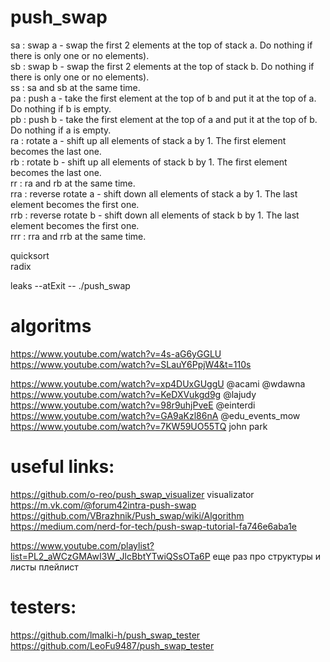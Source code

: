 # push_swap  
sa : swap a - swap the first 2 elements at the top of stack a. Do nothing if there
is only one or no elements).  
sb : swap b - swap the first 2 elements at the top of stack b. Do nothing if there
is only one or no elements).  
ss : sa and sb at the same time.  
pa : push a - take the first element at the top of b and put it at the top of a. Do
nothing if b is empty.  
pb : push b - take the first element at the top of a and put it at the top of b. Do
nothing if a is empty.  
ra : rotate a - shift up all elements of stack a by 1. The first element becomes
the last one.  
rb : rotate b - shift up all elements of stack b by 1. The first element becomes
the last one.  
rr : ra and rb at the same time.  
rra : reverse rotate a - shift down all elements of stack a by 1. The last element
becomes the first one.  
rrb : reverse rotate b - shift down all elements of stack b by 1. The last element
becomes the first one.  
rrr : rra and rrb at the same time.  
  
quicksort  
radix  
  
leaks --atExit -- ./push_swap  

# algoritms  
https://www.youtube.com/watch?v=4s-aG6yGGLU  
https://www.youtube.com/watch?v=SLauY6PpjW4&t=110s  
  
https://www.youtube.com/watch?v=xp4DUxGUggU  @acami @wdawna  
https://www.youtube.com/watch?v=KeDXVukgd9g  @lajudy  
https://www.youtube.com/watch?v=98r9uhjPveE  @einterdi  
https://www.youtube.com/watch?v=GA9aKzl86nA  @edu_events_mow   
https://www.youtube.com/watch?v=7KW59UO55TQ  john park    

# useful links:  
https://github.com/o-reo/push_swap_visualizer visualizator  
https://m.vk.com/@forum42intra-push-swap  
https://github.com/VBrazhnik/Push_swap/wiki/Algorithm  
https://medium.com/nerd-for-tech/push-swap-tutorial-fa746e6aba1e  

https://www.youtube.com/playlist?list=PL2_aWCzGMAwI3W_JlcBbtYTwiQSsOTa6P еще раз про структуры и листы плейлист  

# testers:
https://github.com/lmalki-h/push_swap_tester  
https://github.com/LeoFu9487/push_swap_tester  
 
